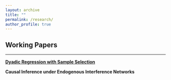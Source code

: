```yaml
---
layout: archive
title: ""
permalink: /research/
author_profile: true
---
```


## Working Papers
---

[**Dyadic Regression with Sample Selection**](/files/dyadic_draft.pdf)


**Causal Inference under Endogenous Interference Networks**
